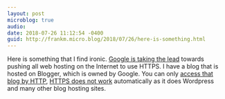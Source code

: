 ```yaml
---
layout: post
microblog: true
audio: 
date: 2018-07-26 11:12:54 -0400
guid: http://frankm.micro.blog/2018/07/26/here-is-something.html
---
```

Here is something that I find ironic. [Google is taking the lead](https://www.wired.com/story/google-chrome-https-not-secure-label/) towards pushing all web hosting on the Internet to use HTTPS. I have a blog that is hosted on Blogger, which is owned by Google. You can only [access that blog by HTTP](http://www.tech2watch.info/), [HTTPS does not work](https://www.tech2watch.info) automatically as it does Wordpress and many other blog hosting sites. 
